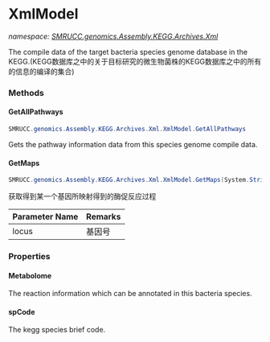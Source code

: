 ﻿# XmlModel
_namespace: [SMRUCC.genomics.Assembly.KEGG.Archives.Xml](./index.md)_

The compile data of the target bacteria species genome database in the KEGG.(KEGG数据库之中的关于目标研究的微生物菌株的KEGG数据库之中的所有的信息的编译的集合)



### Methods

#### GetAllPathways
```csharp
SMRUCC.genomics.Assembly.KEGG.Archives.Xml.XmlModel.GetAllPathways
```
Gets the pathway information data from this species genome compile data.

#### GetMaps
```csharp
SMRUCC.genomics.Assembly.KEGG.Archives.Xml.XmlModel.GetMaps(System.String)
```
获取得到某一个基因所映射得到的酶促反应过程

|Parameter Name|Remarks|
|--------------|-------|
|locus|基因号|



### Properties

#### Metabolome
The reaction information which can be annotated in this bacteria species.
#### spCode
The kegg species brief code.

